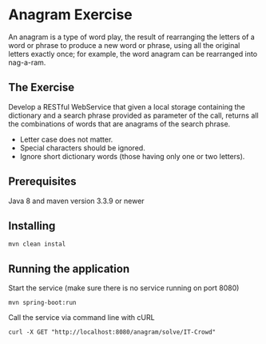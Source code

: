 # Anagram Exercise

An anagram is a type of word play, the result of rearranging the letters of a word or phrase to produce a new word or phrase, 
using all the original letters exactly once; for example, the word anagram can be rearranged into nag-a-ram.

## The Exercise
Develop a RESTful WebService that given a local storage containing the dictionary and a search phrase provided as parameter of the call, 
returns all the combinations of words that are anagrams of the search phrase.

* Letter case does not matter.
* Special characters should be ignored.
* Ignore short dictionary words (those having only one or two letters).

## Prerequisites
Java 8 and maven version 3.3.9 or newer

## Installing
```
mvn clean instal
```

## Running the application

Start the service (make sure there is no service running on port 8080)
```
mvn spring-boot:run
```
Call the service via command line with cURL
```
curl -X GET "http://localhost:8080/anagram/solve/IT-Crowd"
```



